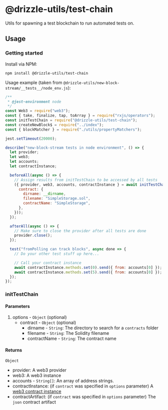 # @drizzle-utils/test-chain

Utils for spawning a test blockchain to run automated tests on.

## Usage

### Getting started

Install via NPM:

```
npm install @drizzle-utils/test-chain
```

Usage example (taken from `@drizzle-utils/new-block-stream/__tests__/node_env.js`):

```js
/**
 * @jest-environment node
 */
const Web3 = require("web3");
const { take, finalize, tap, toArray } = require("rxjs/operators");
const initTestChain = require("@drizzle-utils/test-chain");
const createNewBlock$ = require("../index");
const { blockMatcher } = require("./utils/propertyMatchers");

jest.setTimeout(20000);

describe("new-block-stream tests in node environment", () => {
  let provider;
  let web3;
  let accounts;
  let contractInstance;

  beforeAll(async () => {
    // Assign results from initTestChain to be accessed by all tests
    ({ provider, web3, accounts, contractInstance } = await initTestChain({
      contract: {
        dirname: __dirname,
        filename: "SimpleStorage.sol",
        contractName: "SimpleStorage",
      },
    }));
  });

  afterAll(async () => {
    // Make sure to close the provider after all tests are done
    provider.close();
  });

  test("fromPolling can track blocks", async done => {
    // Do your other test stuff up here...

    // Call your contract instance
    await contractInstance.methods.set(0).send({ from: accounts[0] });
    await contractInstance.methods.set(5).send({ from: accounts[0] });
  });
});
```

### initTestChain

#### Parameters

1. options - `Object` (optional)
    - contract - `Object` (optional)
      - dirname - `String`: The directory to search for a `contracts` folder
      - filename - `String`: The Solidity filename
      - contractName - `String`: The contract name


#### Returns

`Object`
  - provider: A web3 provider
  - web3: A web3 instance
  - accounts - `String[]`: An array of address strings.
  - contractInstance: (if `contract` was specified in `options` parameter) A [web3 contract instance](https://web3js.readthedocs.io/en/1.0/web3-eth-contract.html)
  - contractArtifact: (if `contract` was specified in `options` parameter) The `json` contract artifact